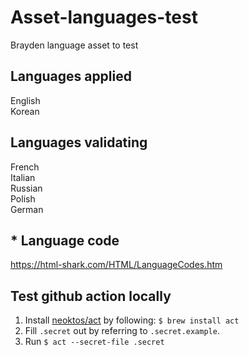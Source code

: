 # Asset-languages-test
Brayden language asset to test

## Languages applied
English  
Korean

## Languages validating
French  
Italian  
Russian  
Polish  
German  

## * Language code
https://html-shark.com/HTML/LanguageCodes.htm

## Test github action locally
1. Install [neoktos/act](https://github.com/nektos/act) by following:
`$ brew install act`
2. Fill `.secret` out by referring to `.secret.example`.
3. Run `$ act --secret-file .secret`

